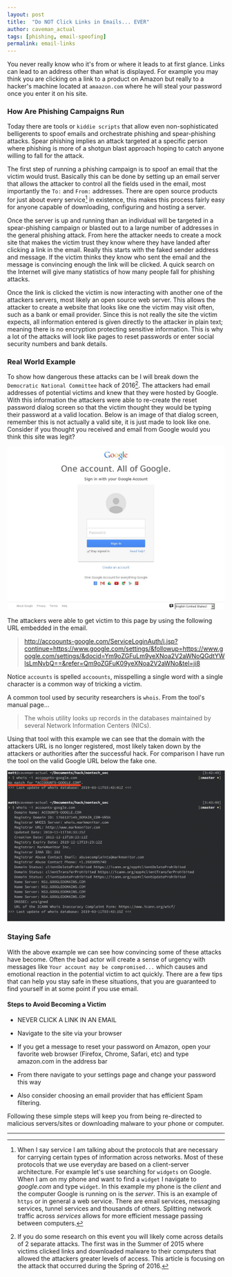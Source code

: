 ```yaml
---
layout: post
title:  "Do NOT Click Links in Emails... EVER"
author: caveman_actual
tags: [phishing, email-spoofing]
permalink: email-links
---
```


You never really know who it's from or where it leads to at first glance.  Links can lead to an address other than what is displayed.  For example you may think you are clicking on a
link to a product on Amazon but really to a hacker's machine located at `amaazon.com` where he will
steal your password once you enter it on his site.

### How Are Phishing Campaigns Run
Today there are tools or `kiddie scripts` that allow even non-sophisticated belligerents to spoof
emails and orchestrate phishing and spear-phishing attacks.  Spear phishing implies an attack targeted
at a specific person where phishing is more of a shotgun blast approach hoping to catch anyone willing to fall for the attack.

The first step of running a phishing campaign is to spoof an email that the victim would trust.
Basically this can be done by setting up an email server that allows the attacker to control all the
fields used in the email, most importantly the `To:` and `From:` addresses.  There are open source
products for just about every service[^1] in existence, this makes this process fairly easy for anyone capable of downloading, configuring and hosting a server.  

Once the server is up and running than an individual will be targeted in a spear-phishing campaign
or blasted out to a large number of addresses in the general phishing attack.  From here the
attacker needs to create a mock site that makes the victim trust they know where they have landed
after clicking a link in the email.  Really this starts with the faked sender address and message.
If the victim thinks they know who sent the email and the message is convincing enough the link will
be clicked.  A quick search on the Internet will give many statistics of how many people fall for
phishing attacks.

Once the link is clicked the victim is now interacting with another one of the attackers servers,
most likely an open source web server.  This allows the attacker to create a website that looks like
one the victim may visit often, such as a bank or email provider.  Since this is not really the site
the victim expects, all information entered is given directly to the attacker in plain text; meaning
there is no encryption protecting sensitive information.  This is why a lot of the attacks will look
like pages to reset passwords or enter social security numbers and bank details.

### Real World Example
To show how dangerous these attacks can be I will break down the `Democratic National Committee`
hack of 2016[^2]. The attackers had email addresses of potential victims and knew that they were hosted by Google.  With this information the attackers were able to re-create the reset password dialog screen so
that the victim thought they would be typing their password at a valid location.  Below is an image
of that dialog screen, remember this is not actually a valid site, it is just made to look like
one.  Consider if you thought you received and email from Google would you think this site was legit?

![Google Password Reset Attacker Page](/assets/images/email_links/dnc_hack.png)

The attackers were able to get victim to this page by using the following URL embedded in the email.
>http://accoounts-google.com/ServiceLoginAuth/i.jsp?continue=https://www.google.com/settings/&followup=https://www.google.com/settings/&docid=Ym9oZGFuLm9yeXNoa2V2aWNoQGdtYWlsLmNvbQ==&refer=Qm9oZGFuK09yeXNoa2V2aWNo&tel=ji8 

Notice `accounts` is spelled `accoounts`, misspelling a single word with a single character is a
common way of tricking a victim.

A common tool used by security researchers is `whois`.  From the tool's manual page...
>The whois utility looks up records in the databases maintained by several Network Information Centers (NICs).

Using that tool with this example we can see that the domain with the attackers URL is no longer
registered, most likely taken down by the attackers or authorities after the successful hack. For
comparison I have run the tool on the valid Google URL below the fake one.

![Whois Lookup Showing Attacker Web Server](/assets/images/email_links/whois_lookup.png)

### Staying Safe
With the above example we can see how convincing some of these attacks have become.  Often the bad actor
will create a sense of urgency with messages like `Your account may be compromised...` which causes
and emotional reaction in the potential victim to act quickly.  There are a few tips that can help
you stay safe in these situations, that you are guaranteed to find yourself in at some point if you use email.

#### Steps to Avoid Becoming a Victim
- NEVER CLICK A LINK IN AN EMAIL
- Navigate to the site via your browser
- If you get a message to reset your password on Amazon, open your favorite web browser
(Firefox, Chrome, Safari, etc) and type amazon.com in the address bar
- From there navigate to your settings page and change your password this way

- Also consider choosing an email provider that has efficient Spam filtering.

Following these simple steps will keep you from being re-directed to malicious servers/sites or
downloading malware to your phone or computer.

---

[^1]: When I say service I am talking about the protocols that are necessary for carrying certain types of information across networks. Most of these protocols that we use everyday are based on a client-server architecture. For example let's use searching for `widgets` on Google. When I am on my phone and want to find a `widget` I navigate to _google.com_ and type `widget`. In this example my phone is the _client_ and the computer Google is running on is the _server_.  This is an example of `https` or in general a web service.  There are email services, messaging services, tunnel services and thousands of others.  Splitting network traffic across _services_ allows for more efficient message passing between computers.

[^2]: If you do some research on this event you will likely come across details of 2 separate attacks. The first was in the Summer of 2015 where victims clicked links and downloaded  malware to their computers that allowed the attackers greater levels of access.  This article is focusing on the attack that occurred during the Spring of 2016.